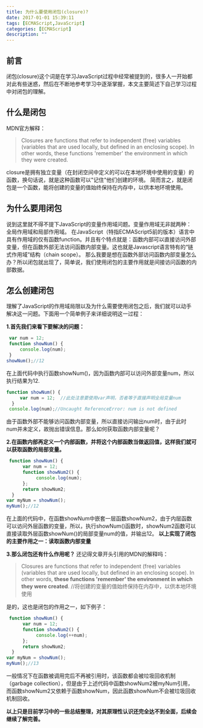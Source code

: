 ```yaml
---
title: 为什么要使用闭包(closure)?
date: 2017-01-01 15:39:11
tags: [ECMAScript,JavaScript]
categories: [ECMAScript]
description: ""
---
```


## 前言

闭包(closure)这个词是在学习JavaScript过程中经常被提到的，很多人一开始都对此有些迷惑，然后在不断地参考学习中逐渐掌握，本文主要简述下自己学习过程中对闭包的理解。

## 什么是闭包

MDN官方解释：
> Closures are functions that refer to independent (free) variables (variables that are used locally, but defined in an enclosing scope). In other words, these functions 'remember' the environment in which they were created.

closure是拥有独立变量（在封闭空间中定义的可以在本地环境中使用的变量）的函数，换句话说，就是这种函数可以"记住"他们创建的环境。
简而言之，就是闭包是一个函数，能将创建的变量的值始终保持在内存中，以供本地环境使用。<!-- more -->

## 为什么要用闭包

说到这里就不得不提下JavaScript的变量作用域问题。变量作用域无非就两种：全局作用域和局部作用域。
在JavaScript（特指ECMAScript5前的版本）语言中具有作用域的仅有函数function。并且有个特点就是：函数内部可以直接访问外部变量，但在函数外部无法访问函数内部变量。这也就是Javascript语言特有的“链式作用域”结构（chain scope）。
那么我要是想在函数外部访问函数内部变量怎么办？所以闭包就出现了，简单说，我们使用闭包的主要作用就是间接访问函数的内部数据。

## 怎么创建闭包

理解了JavaScript的作用域局限以及为什么需要使用闭包之后，我们就可以动手解决这一问题。下面用一个简单例子来详细说明这一过程：

**1.首先我们来看下要解决的问题：**

 ```javascript
  var num = 12;
  function showNum() {
      console.log(num);
  }
showNum();//12
```

在上面代码中执行函数showNum()，因为函数内部可以访问外部变量num，所以执行结果为12.

```javascript
function showNum() {
     var num = 12;  //此处注意要使用var声明，否者等于直接声明全局变量num
  }
 console.log(num);//Uncaught ReferenceError: num is not defined
```

由于函数外部不能够访问函数内部变量，所以直接访问输出num时，由于此时num并未定义，故抛出错误信息。那么如何获取函数内部变量呢？

**2.在函数内部再定义一个内部函数，并将这个内部函数当做返回值，这样我们就可以获取函数的局部变量。**

```javascript
 function showNum() {
      var num = 12;
      function showNum2() {
           console.log(num);
      };
      return showNum2;
  }
var myNum = showNum();
myNum();//12
```

在上面的代码中，在函数showNum中嵌套一层函数showNum2，由于内层函数可以访问外层函数的变量，所以，执行showNum()函数时，showNum2函数可以直接读取外层函数showNum()的局部变量num的值，并输出12。
**以上实现了闭包的主要作用之一：读取函数内部变量**

**3.那么闭包还有什么作用呢？**
还记得文章开头引用的MDN的解释吗：
>Closures are functions that refer to independent (free) variables (variables that are used locally, but defined in an enclosing scope). In other words, **these functions 'remember' the environment in which they were created**.
//将创建的变量的值始终保持在内存中，以供本地环境使用

是的，这也是闭包的作用之一，如下例子：

```javascript
 function showNum() {
      var num = 12;
      function showNum2() {
           console.log(++num);
      };
      return showNum2;
  }
var myNum = showNum();
myNum();//13
```

一般情况下在函数被调用完后不再被引用时，该函数都会被垃圾回收机制（garbage collection），但是由于上述代码中函数showNum2被myNum引用，而函数showNum2又依赖于函数showNum，因此函数showNum不会被垃圾回收机制回收。

**以上只是目前学习中的一些总结整理，对其原理性认识还完全达不到全面，后续会继续了解完善。**
